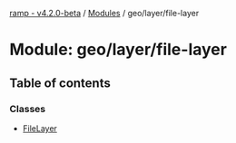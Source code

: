 [ramp - v4.2.0-beta](../README.md) / [Modules](../modules.md) / geo/layer/file-layer

# Module: geo/layer/file-layer

## Table of contents

### Classes

- [FileLayer](../classes/geo_layer_file_layer.FileLayer.md)

